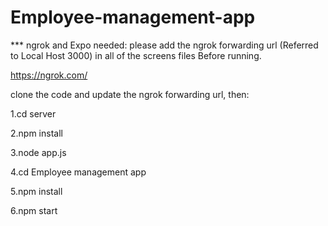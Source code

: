 # Employee-management-app

*** ngrok and Expo needed: please add the ngrok forwarding url (Referred to Local Host 3000) in all of the screens files Before running.

https://ngrok.com/

clone the code and update the ngrok forwarding url, then:

1.cd server

2.npm install

3.node app.js

4.cd Employee management app

5.npm install

6.npm start




